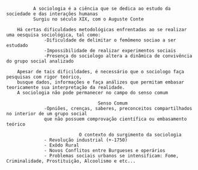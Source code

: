               A sociologia é a ciência que se dedica ao estudo da sociedade e das interações humanas
              Surgiu no século XIX, com o Auguste Conte

        Há certas dificuldades metodológicas enfrentadas ao se realizar uma oesquisa sociológica, tal como:
                  -Dificuldade de delimitar o femômeno sociao a ser estudado
                  -Impossibilidade de realizar experimentos sociais
                  -Presença do sociologo altera a dinâmica de convivência do grupo social analizado

        Apesar de tais dificildades, é necessário que o sociologo faça pesquisas com rigor teórico,
        busque dados, informações e faça análizes que permitam embasar teoricamente sua interpretação da realidade.
        A sociologia não pode permanecer no campo do senso comum

                                      Senso Comum
                  -Opniões, crenças, saberes, preconceitos compartilhados no interior de um grupo social
                  que não possuem comprovação científica ou embasamento teórico

                               O contexto do surgimento da sociologia
                  - Revolução industrial (+-1750)
                  - Exôdo Rural
                  - Novos Conflitos entre Burgueses e operários
                  - Problemas sociais urbanos se intensificam: Fome, Criminalidade, Prostituição, Alcoolismo e etc...
